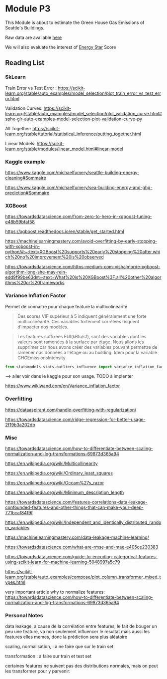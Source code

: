 # Module P3

This Module is about to estimate the Green House Gas Emissions of Seattle's Buildings.

Raw data are available [here](https://www.kaggle.com/city-of-seattle/sea-building-energy-benchmarking#2015-building-energy-benchmarking.csv)


We will also evaluate the interest of [Energy Star](https://www.energystar.gov/buildings/facility-owners-and-managers/existing-buildings/use-portfolio-manager/interpret-your-results/what) Score




## Reading List

### SkLearn

Train Error vs Test Error : <https://scikit-learn.org/stable/auto_examples/model_selection/plot_train_error_vs_test_error.html>

Validation Curves: <https://scikit-learn.org/stable/auto_examples/model_selection/plot_validation_curve.html#sphx-glr-auto-examples-model-selection-plot-validation-curve-py>

All Together: <https://scikit-learn.org/stable/tutorial/statistical_inference/putting_together.html>

Linear Models: <https://scikit-learn.org/stable/modules/linear_model.html#linear-model>


### Kaggle example

<https://www.kaggle.com/michaelfumery/seattle-building-energy-cleaning#Sommaire>

<https://www.kaggle.com/michaelfumery/sea-building-energy-and-ghg-prediction#Sommaire>

### XGBoost 

<https://towardsdatascience.com/from-zero-to-hero-in-xgboost-tuning-e48b59bfaf58>

<https://xgboost.readthedocs.io/en/stable/get_started.html>

<https://machinelearningmastery.com/avoid-overfitting-by-early-stopping-with-xgboost-in-python/#:~:text=XGBoost%20supports%20early%20stopping%20after,which%20no%20improvement%20is%20observed>

<https://towardsdatascience.com/https-medium-com-vishalmorde-xgboost-algorithm-long-she-may-rein-edd9f99be63d#:~:text=What%20is%20XGBoost%3F,all%20other%20algorithms%20or%20frameworks>


### Variance Inflation Factor

Permet de connaitre pour chaque feature la multicolinéarité
> Des scores VIF supérieur à 5 indiquent généralement une forte multicolinéarité. Ces variables fortement corrélées  risquent d'impacter nos modèles.

> Les features suffixées EUI(kBtu/sf), sont des variables dont les valeurs sont ramenées à la surface par étage. Nous allons les supprimer car nous avons créer des variables pouvant permettre de ramener nos données à l'étage ou au  building. Idem pour la variable GHGEmissionsIntensity

```python
from statsmodels.stats.outliers_influence import variance_inflation_factor
```

--> aller voir dans le kaggle pour son usage. TODO à implenter 

https://www.wikiwand.com/en/Variance_inflation_factor

### Overfitting

https://dataaspirant.com/handle-overfitting-with-regularization/

https://towardsdatascience.com/ridge-regression-for-better-usage-2f19b3a202db


### Misc

https://towardsdatascience.com/how-to-differentiate-between-scaling-normalization-and-log-transformations-69873d365a94

https://en.wikipedia.org/wiki/Multicollinearity

https://en.wikipedia.org/wiki/Ordinary_least_squares

https://en.wikipedia.org/wiki/Occam%27s_razor

https://en.wikipedia.org/wiki/Minimum_description_length

https://towardsdatascience.com/features-correlations-data-leakage-confounded-features-and-other-things-that-can-make-your-deep-771bcaf84f9f

https://en.wikipedia.org/wiki/Independent_and_identically_distributed_random_variables

https://machinelearningmastery.com/data-leakage-machine-learning/

https://towardsdatascience.com/what-are-rmse-and-mae-e405ce230383

https://towardsdatascience.com/guide-to-encoding-categorical-features-using-scikit-learn-for-machine-learning-5048997a5c79

https://scikit-learn.org/stable/auto_examples/compose/plot_column_transformer_mixed_types.html

very important article why to normalize features: https://towardsdatascience.com/how-to-differentiate-between-scaling-normalization-and-log-transformations-69873d365a94

### Personal Notes

data leakage, à cause de la corrélation entre features, le fait de bouger un peu une feature, va non seulement influencer le resultat mais aussi les features elles memes, donc la prédiction sera plus aléatoire

scaling, normalisation, : à ne faire que sur le train set

transformation : à faire sur train et test set

certaines features ne suivent pas des distributions normales, mais on peut les transformer pour y parvenir: 